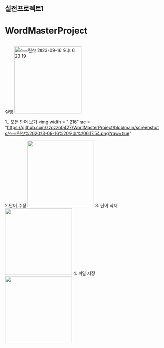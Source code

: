 ## 실전프로젝트1
# WordMasterProject
<br/>
실행
<img width="216" alt="스크린샷 2023-09-16 오후 6 23 19" src="https://github.com/zzozzo0427/WordMasterProject/assets/126746783/06b82ea6-a16f-4caa-a9fe-fd0a1cb2d4e1">

1.. 모든 단어 보기
<img width = " 216" src = "https://github.com/zzozzo0427/WordMasterProject/blob/main/screenshots/스크린샷%202023-09-16%20오후%206.17.54.png?raw=true"

2.단어 수정
<img width="216" src = "https://github.com/zzozzo0427/WordMasterProject/blob/main/screenshots/스크린샷%202023-09-16%20오후%206.17.28.png?raw=true">
3. 단어 삭제
<img width = "216" src = "https://github.com/zzozzo0427/WordMasterProject/blob/main/screenshots/스크린샷%202023-09-16%20오후%206.17.35.png?raw=true">
4. 파일 저장
<img width = "216" src = "https://github.com/zzozzo0427/WordMasterProject/blob/main/screenshots/스크린샷%202023-09-16%20오후%206.17.44.png?raw=true">








